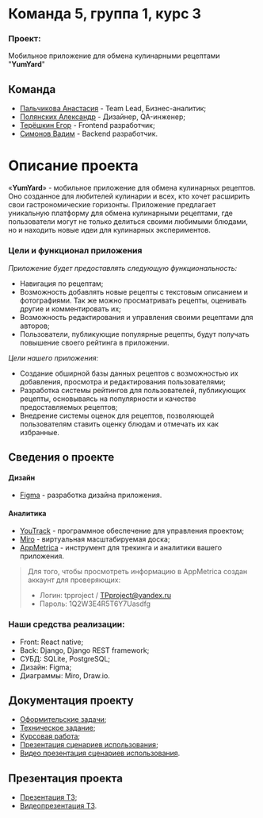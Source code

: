 # Команда 5, группа 1, курс 3
### Проект: 
Мобильное приложение для обмена кулинарными рецептами "**YumYard**"

## Команда 
- [Пальчикова Анастасия](https://github.com/oneKITSUNE "") - Team Lead, Бизнес-аналитик;
- [Полянских Александр](https://github.com/RekSup "") - Дизайнер, QA-инженер;
- [Терёшкин Егор](https://github.com/ssxdtxr "") - Frontend разработчик;
- [Симонов Вадим](https://github.com/uadiasas "") - Backend разработчик.

# Описание проекта
«**YumYard**» - мобильное приложение для обмена кулинарных рецептов.
Оно созданное для любителей кулинарии и всех, кто хочет расширить свои гастрономические горизонты. Приложение предлагает уникальную платформу для обмена кулинарными рецептами, где пользователи могут не только делиться своими любимыми блюдами, но и находить новые идеи для кулинарных экспериментов.
 ### Цели и функционал приложения
*Приложение будет предоставлять следующую функциональность:*
- Навигация по рецептам; 
- Возможность добавлять новые рецепты с текстовым описанием и фотографиями. Так же можно просматривать рецепты, оценивать другие и комментировать их;
- Возможность редактирования и управления своими рецептами для авторов;
- Пользователи, публикующие популярные рецепты, будут получать повышение своего рейтинга в приложении.

*Цели нашего приложения:*
- Создание обширной базы данных рецептов с возможностью их добавления, просмотра и редактирования пользователями;
- Разработка системы рейтингов для пользователей, публикующих рецепты, основываясь на популярности и качестве предоставляемых рецептов;
- Внедрение системы оценок для рецептов, позволяющей пользователям ставить оценку блюдам и отмечать их как избранные.

## Сведения о проекте
#### Дизайн
* [Figma](https://www.figma.com/file/DohGqeWwXjjcsntfWs468S/Untitled?type=design&node-id=0-1&mode=design&t=QGa29ENDgnmAj0n3-0 "Дизайн") - разработка дизайна приложения.
#### Аналитика
* [YouTrack](https://onekitsune.youtrack.cloud/projects/daff63c7-b051-4123-99ae-99dc07141bea "ПО") - программное обеспечение для управления проектом;
* [Miro](https://miro.com/app/board/uXjVNgEXMZ0=/?share_link_id=763801210761 "Онлайн-доска") -  виртуальная масштабируемая доска;
* [AppMetrica](https://appmetrica.yandex.ru/overview?appId=4589335&period=week&group=day&currency=rub&accuracy=medium "") - инструмент для трекинга и аналитики вашего приложения. 
> Для того, чтобы просмотреть информацию в AppMetrica создан аккаунт для проверяющих: 
> * Логин: tpproject / TPproject@yandex.ru
> * Пароль: 1Q2W3E4R5T6Y7Uasdfg

### Наши средства реализации:
- Front: React native;
- Back: Django, Django REST framework;
- СУБД: SQLite, PostgreSQL;
- Дизайн: Figma;
- Диаграммы: Miro, Draw.io. 

## Документация проекту
* [Оформительские задачи](https://github.com/ssxdtxr/Programming-technologies-project/tree/master/%D0%A1%D0%BE%D0%BF%D1%80%D0%BE%D0%B2%D0%BE%D0%B4%D0%B8%D1%82%D0%B5%D0%BB%D1%8C%D0%BD%D0%BE%D0%B5%20%D0%BF%D0%B8%D1%81%D1%8C%D0%BC%D0%BE);
* [Техническое задание](https://github.com/ssxdtxr/Programming-technologies-project/tree/master/%D0%A2%D0%B5%D1%85%D0%BD%D0%B8%D1%87%D0%B5%D1%81%D0%BA%D0%BE%D0%B5_%D0%B7%D0%B0%D0%B4%D0%B0%D0%BD%D0%B8%D0%B5);
* [Курсовая работа](https://github.com/ssxdtxr/Programming-technologies-project/tree/master/%D0%9A%D1%83%D1%80%D1%81%D0%BE%D0%B2%D0%B0%D1%8F%20%D1%80%D0%B0%D0%B1%D0%BE%D1%82%D0%B0);
* [Презентация сценариев использования](https://github.com/ssxdtxr/Programming-technologies-project/tree/master/%D0%9F%D1%80%D0%B5%D0%B7%D0%B5%D0%BD%D1%82%D0%B0%D1%86%D0%B8%D1%8F%20%D1%81%D1%86%D0%B5%D0%BD%D0%B0%D1%80%D0%B8%D0%B5%D0%B2);
* [Видео презентация сценариев использования](https://youtube.com/shorts/lb-zAinUEvE?si=S74ysLdFZB5ywc2d).

## Презентация проекта
* [Презентация ТЗ](https://github.com/ssxdtxr/Programming-technologies-project/tree/master/%D0%9F%D1%80%D0%B5%D0%B7%D0%B5%D0%BD%D1%82%D0%B0%D1%86%D0%B8%D1%8F%20%D0%A2%D0%97);
* [Видеопрезентация ТЗ](https://github.com/ssxdtxr/Programming-technologies-project/tree/master/%D0%92%D0%B8%D0%B4%D0%B5%D0%BE%D0%BF%D1%80%D0%B5%D0%B7%D0%B5%D0%BD%D1%82%D0%B0%D1%86%D0%B8%D1%8F).
